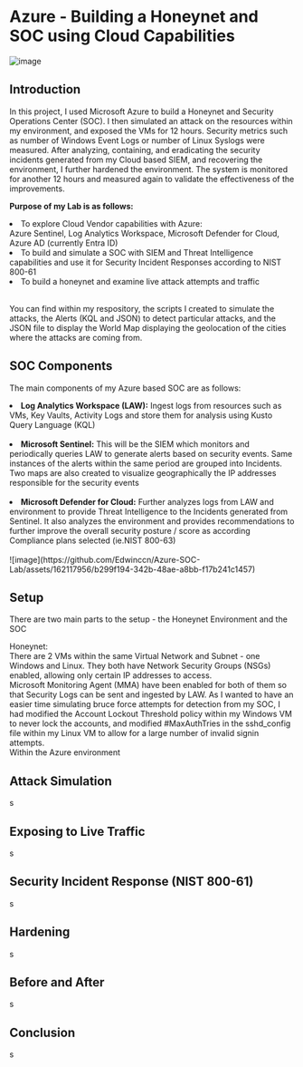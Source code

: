 # Azure - Building a Honeynet and SOC using Cloud Capabilities

![image](https://github.com/Edwinccn/Azure-SOC-Lab/assets/162117956/1995a0d9-06be-43c7-ad60-656ba28af8d1)



## Introduction

In this project, I used Microsoft Azure to build a Honeynet and Security Operations Center (SOC). I then simulated an attack on the resources within my environment, and exposed the VMs for 12 hours. Security metrics such as number of Windows Event Logs or number of Linux Syslogs were measured. After analyzing, containing, and eradicating the security incidents generated from my Cloud based SIEM, and recovering the environment, I further hardened the environment. The system is monitored for another 12 hours and measured again to validate the effectiveness of the improvements.


<b>Purpose of my Lab is as follows:</b>

<li>To explore Cloud Vendor capabilities with Azure: 
<br>Azure Sentinel, Log Analytics Workspace, Microsoft Defender for Cloud, Azure AD (currently Entra ID)</li>
<li>To build and simulate a SOC with SIEM and Threat Intelligence capabilities and use it for Security Incident Responses according to NIST 800-61</li>
<li>To build a honeynet and examine live attack attempts and traffic</li>
<br>

You can find within my respository, the scripts I created to simulate the attacks, the Alerts (KQL and JSON) to detect particular attacks, and the JSON file to display the World Map displaying the geolocation of the cities where the attacks are coming from.


## SOC Components
The main components of my Azure based SOC are as follows:
<li> <b>Log Analytics Workspace (LAW):</b> Ingest logs from resources such as VMs, Key Vaults, Activity Logs and store them for analysis using Kusto Query Language (KQL)</li>
<br>
<li><b>Microsoft Sentinel:</b> This will be the SIEM which monitors and periodically queries LAW to generate alerts based on security events. Same instances of the alerts within the same period are grouped into Incidents. Two maps are also created to visualize geographically the IP addresses responsible for the security events </li>
<br>
<li><b>Microsoft Defender for Cloud:</b> Further analyzes logs from LAW and environment to provide Threat Intelligence to the Incidents generated from Sentinel. It also analyzes the environment and provides recommendations to further improve the overall security posture / score as according Compliance plans selected (ie.NIST 800-63) </li>
<br>
![image](https://github.com/Edwinccn/Azure-SOC-Lab/assets/162117956/b299f194-342b-48ae-a8bb-f17b241c1457)



## Setup
There are two main parts to the setup - the Honeynet Environment and the SOC

Honeynet: 
<br>
There are 2 VMs within the same Virtual Network and Subnet - one Windows and Linux. They both have Network Security Groups (NSGs) enabled, allowing only certain IP addresses to access. <br>
Microsoft Monitoring Agent (MMA) have been enabled for both of them so that Security Logs can be sent and ingested by LAW.
As I wanted to have an easier time simulating bruce force attempts for detection from my SOC, I had modified the Account Lockout Threshold policy within my Windows VM to never lock the accounts, and modified #MaxAuthTries in the sshd_config file within my Linux VM to allow for a large number of invalid signin attempts.
<br>
Within the Azure environment

## Attack Simulation
s

## Exposing to Live Traffic
s

## Security Incident Response (NIST 800-61)
s

## Hardening
s

## Before and After
s

## Conclusion
s



